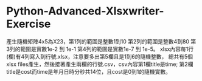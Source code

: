 # Python-Advanced-Xlsxwriter-Exercise

產生隨機矩陣4x5為X23，第1列的範圍是整數1到10  第2列的範圍是整數4到80 第3列的範圍是實數1e-2 到 1e-1 第4列的範圍是實數1e-7 到 1e-5。 xlsx內容每1行(欄)有4列寫入到行號.xlsx，注意要多出第5欄且是1到6的隨機整數， 總共有5個xlsx files產生，然後接著產生兩欄的行號.csv，csv內容第1欄title是time; 第2欄title是cost而time是年月日時分秒共14位，且cost是0到1的隨機實數。
